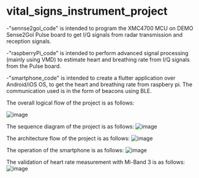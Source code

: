 # vital_signs_instrument_project

-"sennse2gol_code" is intended to program the XMC4700 MCU on DEMO Sense2Gol Pulse board to get I/Q signals from radar transmission and reception signals.

-"raspberryPi_code" is intended to perform advanced signal processing (mainly using VMD) to estimate heart and breathing rate from I/Q signals from the Pulse board.

-"smartphone_code" is intended to create a flutter application over Android/iOS OS, to get the heart and breathing rate from raspbery pi. The communication used is in the form of beacons using BLE.

The overall logical flow of the project is as follows:

![image](https://user-images.githubusercontent.com/47445756/189482335-ecb69b67-5282-402b-89de-fa624ecdc8cf.png)


The sequence diagram of the project is as follows:
![image](https://user-images.githubusercontent.com/47445756/189482345-42dc5205-8873-4c0d-a802-9330b4ee4eac.png)


The architecture flow of the project is as follows:
![image](https://user-images.githubusercontent.com/47445756/189482367-0ec0985c-0597-4574-ab69-bfaf3e52761b.png)


The operation of the smartphone is as follows:
![image](https://user-images.githubusercontent.com/47445756/189482452-7cd9d83d-85c6-4413-95ab-1fc5759e92a0.png)


The validation of heart rate measurement with Mi-Band 3 is as follows:
![image](https://user-images.githubusercontent.com/47445756/189482463-cd7ec2db-b2d8-4b48-b2dc-888c21128c6d.png)
